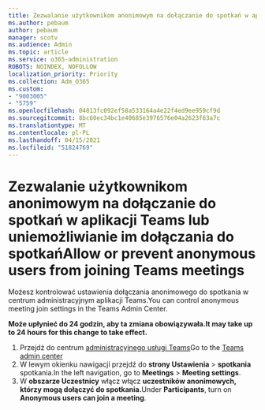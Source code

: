 ```yaml
---
title: Zezwalanie użytkownikom anonimowym na dołączanie do spotkań w aplikacji Teams lub uniemożliwianie im dołączania do spotkań
ms.author: pebaum
author: pebaum
manager: scotv
ms.audience: Admin
ms.topic: article
ms.service: o365-administration
ROBOTS: NOINDEX, NOFOLLOW
localization_priority: Priority
ms.collection: Adm_O365
ms.custom:
- "9003005"
- "5759"
ms.openlocfilehash: 04813fc092ef58a533164a4e22f4ed9ee959cf9d
ms.sourcegitcommit: 8bc60ec34bc1e40685e3976576e04a2623f63a7c
ms.translationtype: MT
ms.contentlocale: pl-PL
ms.lasthandoff: 04/15/2021
ms.locfileid: "51824769"
---
```

# <a name="allow-or-prevent-anonymous-users-from-joining-teams-meetings"></a><span data-ttu-id="97af4-102">Zezwalanie użytkownikom anonimowym na dołączanie do spotkań w aplikacji Teams lub uniemożliwianie im dołączania do spotkań</span><span class="sxs-lookup"><span data-stu-id="97af4-102">Allow or prevent anonymous users from joining Teams meetings</span></span>

<span data-ttu-id="97af4-103">Możesz kontrolować ustawienia dołączania anonimowego do spotkania w centrum administracyjnym aplikacji Teams.</span><span class="sxs-lookup"><span data-stu-id="97af4-103">You can control anonymous meeting join settings in the Teams Admin Center.</span></span>

<span data-ttu-id="97af4-104">**Może upłynieć do 24 godzin, aby ta zmiana obowiązywała.**</span><span class="sxs-lookup"><span data-stu-id="97af4-104">**It may take up to 24 hours for this change to take effect.**</span></span>

1.  <span data-ttu-id="97af4-105">Przejdź do centrum [administracyjnego usługi Teams](https://admin.teams.microsoft.com)</span><span class="sxs-lookup"><span data-stu-id="97af4-105">Go to the [Teams admin center](https://admin.teams.microsoft.com)</span></span>
2.  <span data-ttu-id="97af4-106">W lewym okienku nawigacji przejdź do **strony Ustawienia**   >   **spotkania** spotkania.</span><span class="sxs-lookup"><span data-stu-id="97af4-106">In the left navigation, go to  **Meetings**  >  **Meeting settings**.</span></span>
3.  <span data-ttu-id="97af4-107">W **obszarze Uczestnicy** włącz włącz **uczestników anonimowych, którzy mogą dołączyć do spotkania.**</span><span class="sxs-lookup"><span data-stu-id="97af4-107">Under  **Participants**, turn on  **Anonymous users can join a meeting**.</span></span>